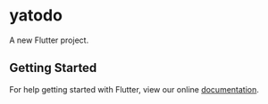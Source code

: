 # yatodo

A new Flutter project.

## Getting Started

For help getting started with Flutter, view our online
[documentation](https://flutter.io/).
